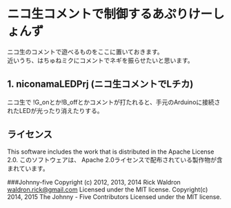 # ニコ生コメントで制御するあぷりけーしょんず
ニコ生のコメントで遊べるものをここに置いておきます。  
近いうち、はちゅねミクにコメントでネギを振らせたいと思います。


## 1. niconamaLEDPrj (ニコ生コメントでLチカ)
ニコ生で !G_onとか!B_offとかコメントが打たれると、手元のArduinoに接続されたLEDが光ったり消えたりする。

## ライセンス
This software includes the work that is distributed in the Apache License 2.0.
このソフトウェアは、 Apache 2.0ライセンスで配布されている製作物が含まれています。

###Johnny-five
Copyright (c) 2012, 2013, 2014 Rick Waldron waldron.rick@gmail.com Licensed under the MIT license. 
Copyright(c) 2014, 2015 The Johnny - Five Contributors Licensed under the MIT license.

